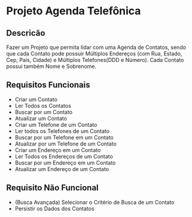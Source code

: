 # Projeto Agenda Telefônica

## Descricão

Fazer um Projeto que permita lidar com uma Agenda de Contatos, sendo que cada Contato pode possuir Múltiplos Endereços (com Rua, Estado, Cep, País, Cidade) e Múltiplos Telefones(DDD e Número). Cada Contato possui também Nome e Sobrenome.

## Requisitos Funcionais

- Criar um Contato
- Ler Todos os Contatos
- Buscar por um Contato
- Atualizar um Contato
- Criar um Telefone de um Contato
- Ler todos os Telefones de um Contato
- Buscar por um Telefone em um Contato
- Atualizar por um Telefone de um Contato
- Criar um Endereço em um Contato
- Ler Todos os Endereços de um Contato
- Buscar por um Endereço em um Contato
- Atualizar um Endereço de um Contato

## Requisito Não Funcional

- (Busca Avançada) Selecionar o Critério de Busca de um Contato
- Persistir os Dados dos Contatos
